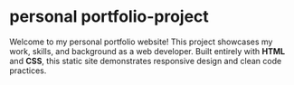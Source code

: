 # personal portfolio-project
Welcome to my personal portfolio website! This project showcases my work, skills, and background as a web developer. Built entirely with **HTML** and **CSS**, this static site demonstrates responsive design and clean code practices.
